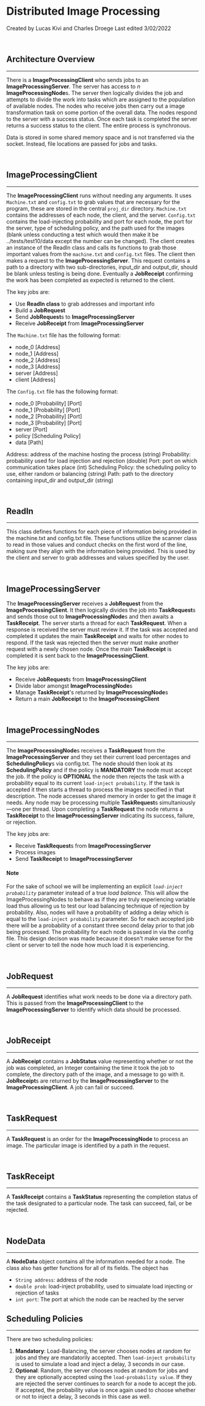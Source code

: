 # Distributed Image Processing
Created by Lucas Kivi and Charles Droege
Last edited 3/02/2022

&nbsp; 
## Architecture Overview
---
There is a **ImageProcessingClient** who sends jobs to an **ImageProcessingServer**. The server has access to *n* **ImageProcessingNode**s. The server then logically divides the job and attempts to divide the work into tasks which are assigned to the population of available nodes. The nodes who receive jobs then carry out a image transformation task on some portion of the overall data. The nodes respond to the server with a success status. Once each task is completed the server returns a success status to the client. The entire process is synchronous.

Data is stored in some shared memory space and is not transferred via the socket. Instead, file locations are passed for jobs and tasks.

&nbsp; 
## ImageProcessingClient
---
The **ImageProcessingClient** runs without needing any arguments. It uses `Machine.txt` and `config.txt` to grab values that are necessary for the program, these are stored in the central `proj_dir` directory. `Machine.txt` contains the addresses of each node, the client, and the server. `Config.txt` contains the load-injecting probability and port for each node, the port for the server, type of scheduling policy, and the path used for the images (blank unless conducting a test which would then make it be ../tests/test10/data except the number can be changed). The client creates an instance of the ReadIn class and calls its functions to grab those important values from the `machine.txt` and `config.txt` files. The client then makes a request to the **ImageProcessingServer**. This request contains a path to a directory with two sub-directories, input_dir and output_dir, should be blank unless testing is being done. Eventually a **JobReceipt** confirming the work has been completed as expected is returned to the client.

The key jobs are:
- Use **ReadIn class** to grab addresses and important info
- Build a **JobRequest**
- Send **JobRequest**s to **ImageProcessingServer**
- Receive **JobReceipt** from **ImageProcessingServer**

The `Machine.txt` file has the following format:
- node_0 [Address]
- node_1 [Address]
- node_2 [Address]
- node_3 [Address]
- server [Address]
- client [Address]

The `Config.txt` file has the following format:
- node_0 [Probability] [Port]
- node_1 [Probability] [Port]
- node_2 [Probability] [Port]
- node_3 [Probability] [Port]
- server [Port]
- policy [Scheduling Policy]
- data [Path]

Address: address of the machine hosting the process (string)
Probability: probability used for load injection and rejection (double)
Port: port on which communication takes place (int)
Scheduling Policy: the scheduling policy to use, either random or balancing (string)
Path: path to the directory containing input_dir and output_dir (string)

&nbsp; 
## ReadIn
---
This class defines functions for each piece of information being provided in the machine.txt and config.txt file. These functions utilize the scanner class to read in those values and conduct checks on the first word of the line, making sure they align with the information being provided. This is used by the client and server to grab addresses and values specified by the user.

&nbsp; 
## ImageProcessingServer
The **ImageProcessingServer** receives a **JobRequest** from the **ImageProcessingClient**. It then logically divides the job into **TaskRequest**s and sends those out to **ImageProcessingNode**s and then awaits a **TaskReceipt**. The server starts a thread for each **TaskRequest**. When a response is received the server must review it. If the task was accepted and completed it updates the main **TaskReceipt** and waits for other nodes to respond. If the task was rejected then the server must make another request with a newly chosen node. Once the main **TaskReceipt** is completed it is sent back to the **ImageProcessingClient**.

The key jobs are:
- Receive **JobRequest**s from **ImageProcessingClient**
- Divide labor amongst **ImageProcessingNode**s
- Manage **TaskReceipt**'s returned by **ImageProcessingNode**s
- Return a main **JobReceipt** to the **ImageProcessingClient**

&nbsp; 
## ImageProcessingNodes
---
The **ImageProcessingNode**s receives a **TaskRequest** from the **ImageProcessingServer** and they set their current load percentages and **SchedulingPolicy**s via config.txt. The node should then look at its **SchedulingPolicy** and if the policy is **MANDATORY** the node must accept the job. If the policy is **OPTIONAL** the node then rejects the task with a probability equal to its current `load-inject probability`. If the task is accepted it then starts a thread to process the images specified in that description. The node accesses shared memory in order to get the image it needs. Any node may be processing multiple **TaskRequest**s simultaniously—one per thread. Upon completing a **TaskRequest** the node returns a **TaskReceipt** to the **ImageProcessingServer** indicating its success, failure, or rejection.

The key jobs are:
- Receive **TaskRequest**s from **ImageProcessingServer**
- Process images
- Send **TaskReceipt** to **ImageProcessingServer**

#### Note
For the sake of school we will be implementing an explicit *`load-inject probability`* parameter instead of a true *load balance*. This will allow the ImageProcessingNodes to behave as if they are truly experiencing variable load thus allowing us to test our load balancing technique of rejection by probability. Also, nodes will have a probability of adding a delay which is equal to the `load-inject probability` parameter. So for each accepted job there will be a probability of a constant three second delay prior to that job being processed. The probability for each node is passed in via the config file. This design decison was made because it doesn't make sense for the client or server to tell the node how much load it is experiencing.

&nbsp; 
## JobRequest
---
A **JobRequest** identifies what work needs to be done via a directory path. This is passed from the **ImageProcessingClient** to the **ImageProcessingServer** to identify which data should be processed. 

&nbsp; 
## JobReceipt
---
A **JobReceipt** contains a **JobStatus** value representing whether or not the job was completed, an Integer containing the time it took the job to complete, the directory path of the image, and a message to go with it. **JobReceipt**s are returned by the **ImageProcessingServer** to the **ImageProcessingClient**. A job can fail or succeed.

&nbsp;
## TaskRequest
---
A **TaskRequest** is an order for the **ImageProcessingNode** to process an image. The particular image is identified by a path in the request.

&nbsp;
## TaskReceipt
---
A **TaskReceipt** contains a **TaskStatus** representing the completion status of the task designated to a particular node. The task can succeed, fail, or be rejected.

&nbsp;
## NodeData
---
A **NodeData** object contains all the information needed for a node. The class also has getter functions for all of its fields. The object has 
- `String address`: address of the node
- `double prob`: load-inject probability, used to simualate load injecting or rejection of tasks
- `int port`: The port at which the node can be reached by the server
&nbsp; 
## Scheduling Policies
---
There are two scheduling policies:
1. **Mandatory**: Load-Balancing, the server chooses nodes at random for jobs and they are mandatorily accepted. Then `load-inject probability` is used to simulate a load and inject a delay, 3 seconds in our case.
2. **Optional**: Random, the server chooses nodes at random for jobs and they are optionally accepted using the `load-probability value`. If they are rejected the server continues to search for a node to accept the job. If accepted, the probability value is once again used to choose whether or not to inject a delay, 3 seconds in this case as well.

